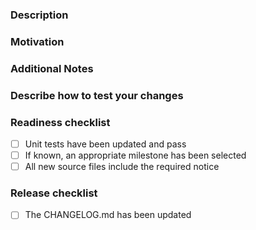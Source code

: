 ### Description

<!-- A brief description of the change being made with this pull request. -->

### Motivation

<!-- What inspired you to submit this pull request? -->

### Additional Notes

<!-- Anything else we should know when reviewing? -->

### Describe how to test your changes

<!--
Write here in detail how you have tested your changes
and instructions on how this should be tested in QA.
Describe or link instructions to set up environment
for testing, if the process requires more than just
running on one of the supported platforms.
-->

### Readiness checklist

<!-- Place an '[x]' (no spaces) in all applicable fields. Please remove unrelated fields. -->

- [ ] Unit tests have been updated and pass
- [ ] If known, an appropriate milestone has been selected
- [ ] All new source files include the required notice

### Release checklist

- [ ] The CHANGELOG.md has been updated


